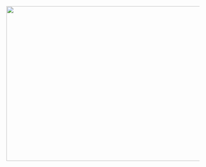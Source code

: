 
<p align="center">
  <img src='https://i.imgur.com/16wAdxY.gif' frameborder='0' scrolling='no' allowfullscreen width='640' height='405'></p>

 
